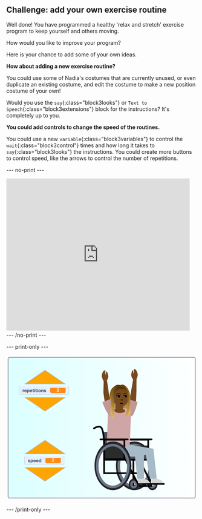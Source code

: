 ## Challenge: add your own exercise routine

Well done! You have programmed a healthy 'relax and stretch' exercise program to keep yourself and others moving.

How would you like to improve your program? 

Here is your chance to add some of your own ideas.

**How about adding a new exercise routine?**

You could use some of Nadia's costumes that are currently unused, or even duplicate an existing costume, and edit the costume to make a new position costume of your own!

Would you use the `say`{:class="block3looks"} or `Text to Speech`{:class="block3extensions"} block for the instructions? It's completely up to you.

**You could add controls to change the speed of the routines.**

You could use a new `variable`{:class="block3variables"} to control the `wait`{:class="block3control"} times and how long it takes to `say`{:class="block3looks"} the instructions. You could create more buttons to control speed, like the arrows to control the number of repetitions.

--- no-print ---

<div class="scratch-preview">
  <iframe src="https://scratch.mit.edu/projects/403436186/embed" allowtransparency="true" width="485" height="402" frameborder="0" scrolling="no" allowfullscreen></iframe>
</div>
--- /no-print ---

--- print-only ---

![completed challenge example](images/challenge_example.png)

--- /print-only ---
